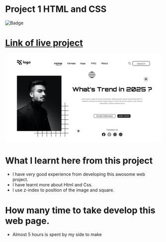 # Project 1 HTML and CSS

![Badge](https://img.shields.io/badge/Project--01-Techtrends--2025-green)

# [Link of live project](https://techtrends-2025.netlify.app/)

![LCO](./img/landingpage1.png)

# What I learnt here from this project

- I have very good experience from developing this awosome web project.
- I have learnt more about Html and Css.
- I use z-index to position of the image and square.

# How many time to take develop this web page.

- Almost 5 hours is spent by my side to make